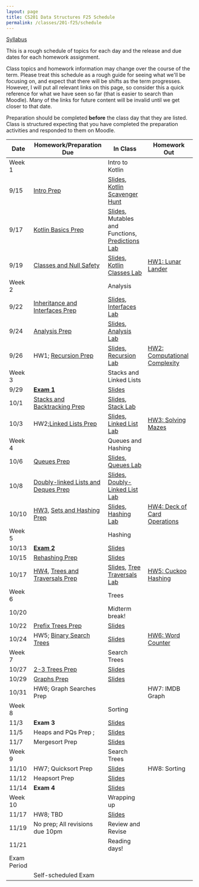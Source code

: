 ```yaml
---
layout: page
title: CS201 Data Structures F25 Schedule
permalink: /classes/201-f25/schedule
---
```


[Syllabus](syllabus)

This is a rough schedule of topics for each day and the release and due dates for each homework assignment.

Class topics and homework information may change over the course of the term. Please treat this schedule as a rough guide for seeing what we'll be focusing on, and expect that there will be shifts as the term progresses. However, I will put all relevant links on this page, so consider this a quick reference for what we have seen so far (that is easier to search than Moodle). Many of the links for future content will be invalid until we get closer to that date.

Preparation should be completed **before** the class day that they are listed. Class is structured expecting that you have completed the preparation activities and responded to them on Moodle.

| Date	| Homework/Preparation Due	| In Class |	Homework Out |
| ------- | --------------- | ------------- | -------------- |
| Week 1 | | Intro to Kotlin | |
| 9/15| [Intro Prep](intro-prep) | [Slides](https://docs.google.com/presentation/d/1klzu1ol4JahGk7Q0FUOgYIzOKGxG5Cnz6QX-YA4iWVk/edit?usp=sharing), [Kotlin Scavenger Hunt](kotlin-lab)| |
| 9/17 | [Kotlin Basics Prep](kotlin-basics-prep) | [Slides](https://docs.google.com/presentation/d/1w0WABIXjEGIQW2Fi9ZDA9QEd7byLyM5xP31b4dx3_2Q/edit?usp=sharing), Mutables and Functions, [Predictions Lab](kotlin-predictions-lab) |	 |
| 9/19 | [Classes and Null Safety](classes-null-prep)	|  [Slides](https://docs.google.com/presentation/d/1oFN5NhPoZyosQQpKv3ogctizuCVHrisLCgziTBMk_rA/edit?usp=sharing), [Kotlin Classes Lab](kotlin-classes-lab) |	[HW1: Lunar Lander](hw1) |
| Week 2 | | Analysis| |
| 9/22 | [Inheritance and Interfaces Prep](inheritance-prep)|	  [Slides](https://docs.google.com/presentation/d/1d3LkJb9Khse6BUbvCUElnBSIHuTf3lwSVJXGRtKXqpc/edit?usp=sharing), [Interfaces Lab](interfaces-lab) | |
| 9/24 |  [Analysis Prep](analysis-prep)  |	[Slides](https://docs.google.com/presentation/d/1QMRA-Tj_9wEPwZIfpz2WMtAPSLEPcH9A02AmrfY8qqM/edit?usp=sharing), [Analysis Lab](analysis-lab) 	| |
| 9/26 | HW1; [Recursion Prep](recursion-prep) | [Slides](https://docs.google.com/presentation/d/1RdmYQTmhizfCzPg09bRRktajzZjzaJNiAhMHS_LVYSM/edit?usp=sharing), [Recursion Lab](recursion-lab)	| [HW2: Computational Complexity](hw2)|
| Week 3 | | Stacks and Linked Lists | |
| 9/29 |   [**Exam 1** ](exam1)  | [Slides](https://docs.google.com/presentation/d/10CBVR7qIstOsnIqNEZWEoQF2E9han7WM3x80eLNlwIw/edit?usp=sharing)  |  |
| 10/1 | [Stacks and Backtracking Prep](stacks-prep)   |		[Slides](https://docs.google.com/presentation/d/1I31LfgIM_jK6HEDwdHmWnad6-AReWlN1UeQiy-m_Trg/edit?usp=sharing), [Stack Lab](stack-lab)	|  |
| 10/3 | HW2;[Linked Lists Prep](linkedlist-prep) |	[Slides](https://docs.google.com/presentation/d/1QjEB9xFuxo0s5Xp4168M0TLsOapTsZnAh5AB__YIwuk/edit?usp=sharing), [Linked List Lab](linked-list-lab)	| [HW3: Solving Mazes](hw3)|
| Week 4 | | Queues and Hashing| |
| 10/6 |[Queues Prep](queues-prep) | [Slides](https://docs.google.com/presentation/d/1rsxspbKQMM1hSKdy6xpn9G6HLKXt5lq34YfsUZKQrI8/edit?usp=sharing), [Queues Lab](queues-lab) |  |
| 10/8 |  [Doubly-linked Lists and Deques Prep](doubles-prep) |	[Slides](https://docs.google.com/presentation/d/1h75qmod5cnWMTqV_GEwnRvO-xqNrB_7LGte3vWViL1g/edit?usp=sharing), [Doubly-Linked List Lab](doubly-ll-lab)	| |
| 10/10 |[HW3](hw3), [Sets and Hashing Prep](hashing-prep) |[Slides](https://docs.google.com/presentation/d/1UnCJDTS504B10p1UqVaBW5Ar38vaYADNAL7MQEGtW4c/edit?usp=sharing), [Hashing Lab](hashing-lab) | [HW4: Deck of Card Operations](hw4)|
| Week 5 |  | Hashing | |
| 10/13 |	  [**Exam 2**](exam2)	| [Slides](https://docs.google.com/presentation/d/1d30bLeaMGRGd9-LB8eXSSuSyz9CgjyoRLrb36tIZtiA/edit?usp=sharing)	|  |
| 10/15 |   [Rehashing Prep](rehashing-prep) |	[Slides](https://docs.google.com/presentation/d/1XSUXXsLnTxprRvdTWEQm6uMrnp4fRRXuiXyIXr3NCHM/edit?usp=sharing)	|   |
| 10/17	| [HW4](hw4), [Trees and Traversals Prep](tree-prep)  |	[Slides](https://docs.google.com/presentation/d/1bG7R0hYZa5ShLGLoMNIqRWsz2o8PVn00wVdoE5A9Ghc/edit?usp=sharing), [Tree Traversals Lab](tree-traversal-lab)	| [HW5: Cuckoo Hashing](hw5)|
| Week 6 | | Trees| |
| 10/20 |  | Midterm break! | |
| 10/22 |  [Prefix Trees Prep]()   |[Slides]()	|  |
| 10/24 | HW5; [Binary Search Trees]()  |	[Slides]() |  [HW6: Word Counter](hw6)|
| Week 7 | | Search Trees | |
| 10/27 | [2-3 Trees Prep]()  | [Slides]() | |
| 10/29 |	[Graphs Prep]()  | [Slides]()|   |
| 10/31 | HW6; Graph Searches Prep |			| HW7: IMDB Graph|
| Week 8 | | Sorting | |
| 11/3 | **Exam 3**    | [Slides]()	 |   |	
| 11/5 |   Heaps and PQs Prep ; 	| [Slides]() | 	  |
| 11/7 |  Mergesort Prep  | [Slides]()	|  |	
| Week 9 | | Search Trees | |
| 11/10 | HW7; Quicksort Prep  | [Slides]() | HW8: Sorting  |
| 11/12 |  Heapsort Prep  | [Slides]() 	 | 	 |
| 11/14	| **Exam 4** | [Slides]()  |  |
| Week 10 | | Wrapping up | |
| 11/17 | HW8; TBD | [Slides]() | |
| 11/19 | No prep; All revisions due 10pm | Review and Revise | |
| 11/21 |  | Reading days!| |
| Exam Period | | | |
| | Self-scheduled Exam  |  | |